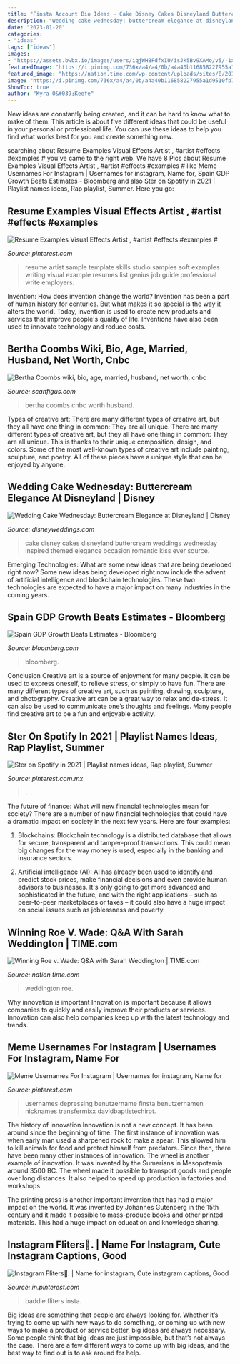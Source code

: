 ```yaml
---
title: "Finsta Account Bio Ideas ~ Cake Disney Cakes Disneyland Buttercream Weddings Wednesday Inspired Themed Elegance Occasion Romantic Kiss Ever Source"
description: "Wedding cake wednesday: buttercream elegance at disneyland"
date: "2023-01-20"
categories:
- "ideas"
tags: ["ideas"]
images:
- "https://assets.bwbx.io/images/users/iqjWHBFdfxIU/isJk5Bv9XAMo/v5/-1x-1.jpg"
featuredImage: "https://i.pinimg.com/736x/a4/a4/0b/a4a40b116858227955a1d9510fb7083c.jpg"
featured_image: "https://nation.time.com/wp-content/uploads/sites/8/2013/01/sarah-weddington-0118.jpg?w=283"
image: "https://i.pinimg.com/736x/a4/a4/0b/a4a40b116858227955a1d9510fb7083c.jpg"
ShowToc: true
author: "Kyra O&#039;Keefe"
---
```



New ideas are constantly being created, and it can be hard to know what to make of them. This article is about five different ideas that could be useful in your personal or professional life. You can use these ideas to help you find what works best for you and create something new.

	

		
searching about Resume Examples Visual Effects Artist , #artist #effects #examples # you've came to the right web. We have 8 Pics about Resume Examples Visual Effects Artist , #artist #effects #examples # like Meme Usernames For Instagram | Usernames for instagram, Name for, Spain GDP Growth Beats Estimates - Bloomberg and also Ster on Spotify in 2021 | Playlist names ideas, Rap playlist, Summer. Here you go:
		
    
## Resume Examples Visual Effects Artist , #artist #effects #examples #

<img loading=lazy src="https://i.pinimg.com/736x/d3/3c/28/d33c28a54fb0aa89a712f19d2edc6dee.jpg" onerror="this.onerror=null;this.src='https://tse1.mm.bing.net/th?id=OIP.ZKW8eZRTYKOhKOVnAJ62tQHaJj&amp;pid=15.1';" alt="Resume Examples Visual Effects Artist , #artist #effects #examples #">

_Source: pinterest.com_

>resume artist sample template skills studio samples soft examples writing visual example resumes list genius job guide professional write employers. 

	

Invention: How does invention change the world?
Invention has been a part of human history for centuries. But what makes it so special is the way it alters the world. Today, invention is used to create new products and services that improve people's quality of life. Inventions have also been used to innovate technology and reduce costs.

    
## Bertha Coombs Wiki, Bio, Age, Married, Husband, Net Worth, Cnbc

<img loading=lazy src="https://scanfigus.com/uploads/gallery/topic_1520696482/social-media-0.jpg" onerror="this.onerror=null;this.src='https://tse1.mm.bing.net/th?id=OIP.LFxqWfZ6KYoR6crI_z7rxwHaEC&amp;pid=15.1';" alt="Bertha Coombs wiki, bio, age, married, husband, net worth, cnbc">

_Source: scanfigus.com_

>bertha coombs cnbc worth husband. 

	

Types of creative art: There are many different types of creative art, but they all have one thing in common: They are all unique.
There are many different types of creative art, but they all have one thing in common: They are all unique. This is thanks to their unique composition, design, and colors. Some of the most well-known types of creative art include painting, sculpture, and poetry. All of these pieces have a unique style that can be enjoyed by anyone.

    
## Wedding Cake Wednesday: Buttercream Elegance At Disneyland | Disney

<img loading=lazy src="https://secure.cdn1.wdpromedia.com/media/dftwh/inspiration-gallery/inspirationup/0ade79783d9d2af7e88f6aaddde4e789.jpg" onerror="this.onerror=null;this.src='https://tse4.mm.bing.net/th?id=OIP.mr4MPzJLXDi6ZrgVnBq6DQHaLH&amp;pid=15.1';" alt="Wedding Cake Wednesday: Buttercream Elegance at Disneyland | Disney">

_Source: disneyweddings.com_

>cake disney cakes disneyland buttercream weddings wednesday inspired themed elegance occasion romantic kiss ever source. 

	

Emerging Technologies: What are some new ideas that are being developed right now?
Some new ideas being developed right now include the advent of artificial intelligence and blockchain technologies. These two technologies are expected to have a major impact on many industries in the coming years.

    
## Spain GDP Growth Beats Estimates - Bloomberg

<img loading=lazy src="https://assets.bwbx.io/images/users/iqjWHBFdfxIU/isJk5Bv9XAMo/v5/-1x-1.jpg" onerror="this.onerror=null;this.src='https://tse1.mm.bing.net/th?id=OIP.IAA6nlyRVZU4DzjtotYPEAHaEK&amp;pid=15.1';" alt="Spain GDP Growth Beats Estimates - Bloomberg">

_Source: bloomberg.com_

>bloomberg. 

	

Conclusion
Creative art is a source of enjoyment for many people. It can be used to express oneself, to relieve stress, or simply to have fun. There are many different types of creative art, such as painting, drawing, sculpture, and photography.
Creative art can be a great way to relax and de-stress. It can also be used to communicate one’s thoughts and feelings. Many people find creative art to be a fun and enjoyable activity.

    
## Ster On Spotify In 2021 | Playlist Names Ideas, Rap Playlist, Summer

<img loading=lazy src="https://i.pinimg.com/736x/a4/a4/0b/a4a40b116858227955a1d9510fb7083c.jpg" onerror="this.onerror=null;this.src='https://tse3.mm.bing.net/th?id=OIP.e6230MKHii3EAPmPHKeUBAHaNK&amp;pid=15.1';" alt="Ster on Spotify in 2021 | Playlist names ideas, Rap playlist, Summer">

_Source: pinterest.com.mx_

>. 

	

The future of finance: What will new financial technologies mean for society?
There are a number of new financial technologies that could have a dramatic impact on society in the next few years. Here are four examples:
1. Blockchains: Blockchain technology is a distributed database that allows for secure, transparent and tamper-proof transactions. This could mean big changes for the way money is used, especially in the banking and insurance sectors.

2. Artificial intelligence (AI): AI has already been used to identify and predict stock prices, make financial decisions and even provide human advisors to businesses. It's only going to get more advanced and sophisticated in the future, and with the right applications – such as peer-to-peer marketplaces or taxes – it could also have a huge impact on social issues such as joblessness and poverty.


    
## Winning Roe V. Wade: Q&amp;A With Sarah Weddington | TIME.com

<img loading=lazy src="https://nation.time.com/wp-content/uploads/sites/8/2013/01/sarah-weddington-0118.jpg?w=283" onerror="this.onerror=null;this.src='https://tse1.mm.bing.net/th?id=OIP.Io7akAxx3iI6tJ91ubExdwAAAA&amp;pid=15.1';" alt="Winning Roe v. Wade: Q&amp;A with Sarah Weddington | TIME.com">

_Source: nation.time.com_

>weddington roe. 

	

Why innovation is important
Innovation is important because it allows companies to quickly and easily improve their products or services. Innovation can also help companies keep up with the latest technology and trends.

    
## Meme Usernames For Instagram | Usernames For Instagram, Name For

<img loading=lazy src="https://i.pinimg.com/736x/8c/7e/4a/8c7e4ae121b5b54a5785c996f86e3e50.jpg" onerror="this.onerror=null;this.src='https://tse3.mm.bing.net/th?id=OIP.VUOh0smJomG3c-Oh10XHWgHaLH&amp;pid=15.1';" alt="Meme Usernames For Instagram | Usernames for instagram, Name for">

_Source: pinterest.com_

>usernames depressing benutzername finsta benutzernamen nicknames transfermixx davidbaptistechirot. 

	

The history of innovation
Innovation is not a new concept. It has been around since the beginning of time. The first instance of innovation was when early man used a sharpened rock to make a spear. This allowed him to kill animals for food and protect himself from predators. Since then, there have been many other instances of innovation.
The wheel is another example of innovation. It was invented by the Sumerians in Mesopotamia around 3500 BC. The wheel made it possible to transport goods and people over long distances. It also helped to speed up production in factories and workshops.

The printing press is another important invention that has had a major impact on the world. It was invented by Johannes Gutenberg in the 15th century and it made it possible to mass-produce books and other printed materials. This had a huge impact on education and knowledge sharing.

    
## Instagram Fliters💜. | Name For Instagram, Cute Instagram Captions, Good

<img loading=lazy src="https://i.pinimg.com/736x/7a/b3/cc/7ab3ccc471b44cc1cc83159545c27c57.jpg" onerror="this.onerror=null;this.src='https://tse3.mm.bing.net/th?id=OIP.QiLOIYswObVDXnZ_ZgM_PAHaJQ&amp;pid=15.1';" alt="Instagram Fliters💜. | Name for instagram, Cute instagram captions, Good">

_Source: in.pinterest.com_

>baddie fliters insta. 

	

Big ideas are something that people are always looking for. Whether it’s trying to come up with new ways to do something, or coming up with new ways to make a product or service better, big ideas are always necessary. Some people think that big ideas are just impossible, but that’s not always the case. There are a few different ways to come up with big ideas, and the best way to find out is to ask around for help.

